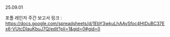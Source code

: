 25.09.01

포폴 레인저 주간 보고서 링크 : https://docs.google.com/spreadsheets/d/1EbY3wkuLhAAvSfoc4HtDuBC37Ex6-VUtcDIauKbuJ7Q/edit?pli=1&gid=0#gid=0
